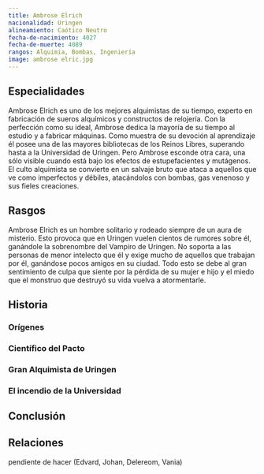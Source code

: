```yaml
---
title: Ambrose Elrich
nacionalidad: Uringen
alineamiento: Caótico Neutro
fecha-de-nacimiento: 4027
fecha-de-muerte: 4089
rangos: Alquimia, Bombas, Ingeniería
image: ambrose elric.jpg
---
```


## Especialidades

Ambrose Elrich es uno de los mejores alquimistas de su tiempo, experto en fabricación de sueros alquímicos y constructos de relojería. Con la perfección como su ideal, Ambrose dedica la mayoría de su tiempo al estudio y a fabricar máquinas. Como muestra de su devoción al aprendizaje él posee una de las mayores bibliotecas de los Reinos Libres, superando hasta a la Universidad de Uringen. Pero Ambrose esconde otra cara, una sólo visible cuando está bajo los efectos de estupefacientes y mutágenos. El culto alquimista se convierte en un salvaje bruto que ataca a aquellos que ve como imperfectos y débiles, atacándolos con bombas, gas venenoso y sus fieles creaciones.

## Rasgos

Ambrose Elrich es un hombre solitario y rodeado siempre de un aura de misterio. Esto provoca que en Uringen vuelen cientos de rumores sobre él, ganándole la sobrenombre del Vampiro de Uringen. No soporta a las personas de menor intelecto que él y exige mucho de aquellos que trabajan por él, ganándose pocos amigos en su ciudad. Todo esto se debe al gran sentimiento de culpa que siente por la pérdida de su mujer e hijo y el miedo que el monstruo que destruyó su vida vuelva a atormentarle.

## Historia

### Orígenes



### Científico del Pacto



### Gran Alquimista de Uringen



### El incendio de la Universidad



## Conclusión



## Relaciones

pendiente de hacer (Edvard, Johan, Delereom, Vania)